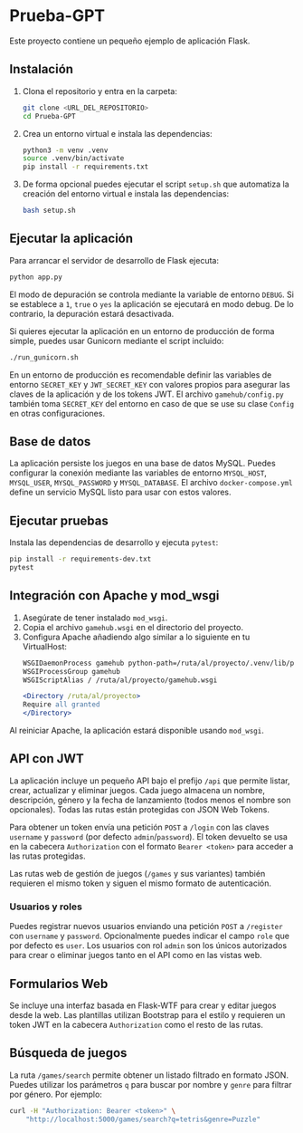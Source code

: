 # Prueba-GPT

Este proyecto contiene un pequeño ejemplo de aplicación Flask.

## Instalación

1. Clona el repositorio y entra en la carpeta:
   ```bash
   git clone <URL_DEL_REPOSITORIO>
   cd Prueba-GPT
   ```
2. Crea un entorno virtual e instala las dependencias:
   ```bash
   python3 -m venv .venv
   source .venv/bin/activate
   pip install -r requirements.txt
   ```
3. De forma opcional puedes ejecutar el script `setup.sh` que automatiza la
   creación del entorno virtual e instala las dependencias:
   ```bash
   bash setup.sh
   ```


## Ejecutar la aplicación

Para arrancar el servidor de desarrollo de Flask ejecuta:
```bash
python app.py
```

El modo de depuración se controla mediante la variable de entorno
`DEBUG`. Si se establece a `1`, `true` o `yes` la aplicación se ejecutará
en modo debug. De lo contrario, la depuración estará desactivada.

Si quieres ejecutar la aplicación en un entorno de producción de forma
simple, puedes usar Gunicorn mediante el script incluido:
```bash
./run_gunicorn.sh
```

En un entorno de producción es recomendable definir las variables de entorno
`SECRET_KEY` y `JWT_SECRET_KEY` con valores propios para asegurar las claves
de la aplicación y de los tokens JWT.
El archivo `gamehub/config.py` también toma `SECRET_KEY` del entorno en caso
de que se use su clase `Config` en otras configuraciones.

## Base de datos

La aplicación persiste los juegos en una base de datos MySQL. Puedes
configurar la conexión mediante las variables de entorno `MYSQL_HOST`,
`MYSQL_USER`, `MYSQL_PASSWORD` y `MYSQL_DATABASE`. El archivo
`docker-compose.yml` define un servicio MySQL listo para usar con estos
valores.

## Ejecutar pruebas

Instala las dependencias de desarrollo y ejecuta `pytest`:

```bash
pip install -r requirements-dev.txt
pytest
```

## Integración con Apache y mod_wsgi

1. Asegúrate de tener instalado `mod_wsgi`.
2. Copia el archivo `gamehub.wsgi` en el directorio del proyecto.
3. Configura Apache añadiendo algo similar a lo siguiente en tu VirtualHost:
    ```apache
    WSGIDaemonProcess gamehub python-path=/ruta/al/proyecto/.venv/lib/python3.x/site-packages
    WSGIProcessGroup gamehub
    WSGIScriptAlias / /ruta/al/proyecto/gamehub.wsgi
    
    <Directory /ruta/al/proyecto>
    Require all granted
    </Directory>
    ```

Al reiniciar Apache, la aplicación estará disponible usando `mod_wsgi`.

## API con JWT

La aplicación incluye un pequeño API bajo el prefijo `/api` que permite listar,
crear, actualizar y eliminar juegos. Cada juego almacena un nombre,
descripción, género y la fecha de lanzamiento (todos menos el nombre son
opcionales). Todas las rutas están protegidas con JSON Web Tokens.

Para obtener un token envía una petición `POST` a `/login` con las claves
`username` y `password` (por defecto `admin`/`password`). El token devuelto se
usa en la cabecera `Authorization` con el formato `Bearer <token>` para acceder
a las rutas protegidas.

Las rutas web de gestión de juegos (`/games` y sus variantes) también requieren
el mismo token y siguen el mismo formato de autenticación.

### Usuarios y roles

Puedes registrar nuevos usuarios enviando una petición `POST` a `/register` con
`username` y `password`. Opcionalmente puedes indicar el campo `role` que por
defecto es `user`. Los usuarios con rol `admin` son los únicos autorizados para
crear o eliminar juegos tanto en el API como en las vistas web.

## Formularios Web

Se incluye una interfaz basada en Flask-WTF para crear y editar juegos desde la web. Las plantillas utilizan Bootstrap para el estilo y requieren un token JWT en la cabecera `Authorization` como el resto de las rutas.

## Búsqueda de juegos

La ruta `/games/search` permite obtener un listado filtrado en formato JSON. Puedes utilizar los parámetros `q` para buscar por nombre y `genre` para filtrar por género. Por ejemplo:

```bash
curl -H "Authorization: Bearer <token>" \
    "http://localhost:5000/games/search?q=tetris&genre=Puzzle"
```
